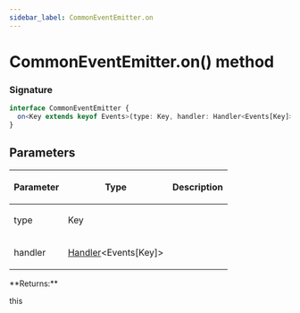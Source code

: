 ```yaml
---
sidebar_label: CommonEventEmitter.on
---
```


# CommonEventEmitter.on() method

### Signature

```typescript
interface CommonEventEmitter {
  on<Key extends keyof Events>(type: Key, handler: Handler<Events[Key]>): this;
}
```

## Parameters

<table><thead><tr><th>

Parameter

</th><th>

Type

</th><th>

Description

</th></tr></thead>
<tbody><tr><td>

type

</td><td>

Key

</td><td>

</td></tr>
<tr><td>

handler

</td><td>

[Handler](./puppeteer.handler.md)&lt;Events\[Key\]&gt;

</td><td>

</td></tr>
</tbody></table>
**Returns:**

this

